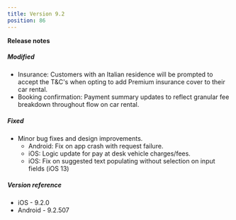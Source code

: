 ```yaml
---
title: Version 9.2
position: 86
---
```


**Release notes**  

##### Modified
* Insurance: Customers with an Italian residence will be prompted to accept the T&C's when opting to add Premium insurance cover to their car rental.
* Booking confirmation: Payment summary updates to reflect granular fee breakdown throughout flow on car rental.

##### Fixed
* Minor bug fixes and design improvements.
    * Android: Fix on app crash with request failure.
    * iOS: Logic update for pay at desk vehicle charges/fees.
    * iOS: Fix on suggested text populating without selection on input fields (iOS 13)
     
##### Version reference 
* iOS - 9.2.0
* Android - 9.2.507